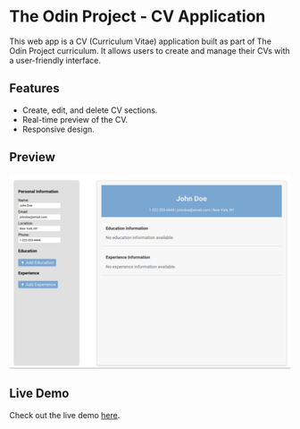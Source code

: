 # The Odin Project - CV Application

This web app is a CV (Curriculum Vitae) application built as part of The Odin Project curriculum. It allows users to create and manage their CVs with a user-friendly interface.

## Features

- Create, edit, and delete CV sections.
- Real-time preview of the CV.
- Responsive design.

## Preview

![Preview](./preview.png)

## Live Demo

Check out the live demo [here](https://main--nimble-starburst-247b2a.netlify.app/).
